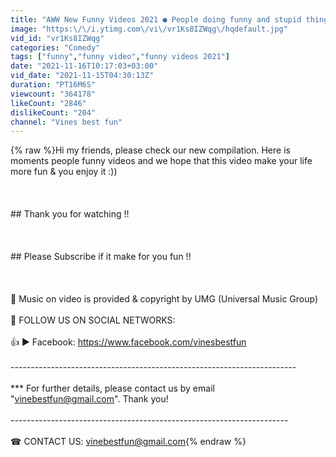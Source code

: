 ```yaml
---
title: "AWW New Funny Videos 2021 ● People doing funny and stupid things Part 50"
image: "https:\/\/i.ytimg.com\/vi\/vr1Ks8IZWqg\/hqdefault.jpg"
vid_id: "vr1Ks8IZWqg"
categories: "Comedy"
tags: ["funny","funny video","funny videos 2021"]
date: "2021-11-16T10:17:03+03:00"
vid_date: "2021-11-15T04:30:13Z"
duration: "PT16M6S"
viewcount: "364178"
likeCount: "2846"
dislikeCount: "204"
channel: "Vines best fun"
---
```

{% raw %}Hi my friends, please check our new compilation. Here is moments people funny videos and we hope that this video make your life more fun &amp; you enjoy it :))<br /><br /><br /><br />## Thank you for watching !!<br /><br /><br /><br />## Please Subscribe if it make for you fun !!<br /><br /><br /><br />🔑 Music on video is provided &amp; copyright by UMG (Universal Music Group)<br /><br />🌟 FOLLOW US ON SOCIAL NETWORKS:<br /><br />👍 ► Facebook: <a rel="nofollow" target="blank" href="https://www.facebook.com/vinesbestfun">https://www.facebook.com/vinesbestfun</a><br /><br />-----------------------------------------------------------------------<br /><br />***  For further details, please contact us by email &quot;vinebestfun@gmail.com&quot;. Thank you!<br /><br />---------------------------------------------------------------------<br /><br />☎ CONTACT US: vinebestfun@gmail.com{% endraw %}
